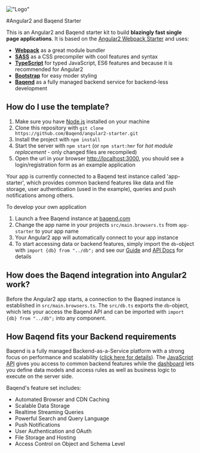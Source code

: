 !["Logo"](https://raw.githubusercontent.com/Baqend/angular2-starter/master/src/assets/logo.png)

#Angular2 and Baqend Starter

This is an Angular2 and Baqend starter kit to build **blazingly fast single page applications**. It is based on the [Angular2 Webpack Starter](https://github.com/AngularClass/angular2-webpack-starter) and uses:

* [**Webpack**](http://webpack.github.io) as a great module bundler
* [**SASS**](http://sass-lang.com) as a CSS precompiler with cool features and syntax
* [**TypeScript**](https://www.typescriptlang.org) for typed JavaScript, ES6 features and because it is recommended for Angular2
* [**Bootstrap**](http://getbootstrap.com) for easy moder styling
* [**Baqend**](http://www.baqend.com) as a fully managed backend service for backend-less development

## How do I use the template?

1. Make sure you have [Node.js](https://nodejs.org/en/) installed on your machine
2. Clone this repository with `git clone https://github.com/Baqend/angular2-starter.git`
3. Install the project with `npm install`
4. Start the server with `npm start` (or `npm start:hmr` for *hot module replacement* - only changed files are recompiled)
5. Open the url in your browser [http://localhost:3000](http://localhost:3000), you should see a login/registration form as an example application

Your app is currently connected to a Baqend test instance called 'app-starter', which provides common backend features like data and file storage, user authentication (used in the example), queries and push notifications among others.

To develop your own application 

1. Launch a free Baqend instance at [baqend.com](http://dashboard.baqend.com/regirster)
2. Change the app name in your projects `src/main.browsers.ts` from `app-starter` to your app name
3. Your Angular2 app will automatically connect to your app instance
4. To start accessing data or backend features, simply import the `db`-object with `import {db} from "../db";` and see our [Guide](http://www.baqend.com/guide/#accessing-data) and [API Docs](http://www.baqend.com/js-sdk/latest/baqend.html) for details


## How does the Baqend integration into Angular2 work?

Before the Angular2 app starts, a connection to the Baqned instance is established in `src/main.browsers.ts`. The `src/db.ts` exports the `db`-object, which lets your access the Baqend API and can be imported with `import {db} from "../db";` into any component.

## How Baqend fits your Backend requirements

Baqend is a fully managed Backend-as-a-Service platform with a strong focus on performance and scalability ([click here for details](http://blog.baqend.com/post/139788321880/bringing-web-performance-to-the-next-level-an)). The [JavaScript API](http://www.baqend.com/js-sdk/latest/baqend.html) gives you access to common backend features while the [dashboard](http://www.baqend.com/guide/#baqend-dashboard) lets you define data models and access rules as well as business logic to execute on the server side.

Baqend's feature set includes: 

* Automated Browser and CDN Caching
* Scalable Data Storage
* Realtime Streaming Queries
* Powerful Search and Query Language
* Push Notifications
* User Authentication and OAuth
* File Storage and Hosting
* Access Control on Object and Schema Level